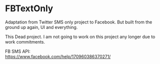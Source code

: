 # FBTextOnly
Adaptation from Twitter SMS only project to Facebook. But built from the ground up again, UI and everything.

This  Dead project. I am not going to work on this project any longer due to work commitments.

FB SMS API:
<br/>
https://www.facebook.com/help/170960386370271/
